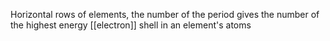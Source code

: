 Horizontal rows of elements, the number of the period gives the number of the highest energy [[electron]] shell in an element's atoms